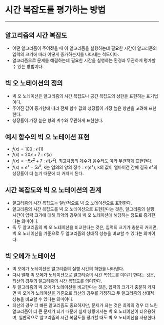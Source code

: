 # 시간 복잡도를 평가하는 방법

---

## 알고리즘의 시간 복잡도

- 어떤 알고리즘이 주어졌을 때 이 알고리즘을 실행하는데 필요한 시간이 알고리즘의 입력의 크기에 따라 어떻게 증가하는지를 나타내는 척도이다.
- 알고리즘으로 문제를 해결하는데 필요한 시간을 실행하는 환경과 무관하게 평가할 수 있는 방법이다.

## 빅 오 노테이션의 정의

- 빅 오 노테이션은 알고리즘의 시간 복잡도나 공간 복잡도의 상한을 표현하는 표기법이다.
- 주어진 값이 증가함에 따라 전체 함수 값의 성장률이 가장 높은 항만을 고려해 표현한다.
- 성장률이 가장 높은 항의 계수와 무관하게 표현한다.

## 예시 함수의 빅 오 노테이션 표현

- $f(x)=100$ : $\mathcal{O}(1)$
- $f(x) =20x+7$ : $\mathcal{O}(x)$
- $f(x)=-5x^2+7$ : $\mathcal{O}(x^2)$, 최고차항의 계수가 음수라도 이와 무관하게 표현한다.
- $f(x)=e^x + 5x^k$, k는 임의의 양의 정수 : $\mathcal{O}(e^x)$, k의 값이 얼마이건 간에 결국 $e^x$의 성장률이 더 높기 때문에 더 커지게 된다.

## 시간 복잡도와 빅 오 노테이션의 관계

- 알고리즘의 시간 복잡도는 일반적으로 빅 오 노테이션으로 표현한다.
- 알고리즘의 시간 복잡도를 빅 오 노테이션으로 표현한다는 것은, 알고리즘의 실행 시간이 입력 크기에 대해 최악의 경우에 빅 오 노테이션에 해당하는 정도로 증가한다는 의미이다.
- 즉 두 알고리즘의 빅 오 노테이션을 비교한다는 것은, 입력의 크기가 충분히 커지면, 빅 오 노테이션을 기준으로 두 알고리즘의 상대적 성능을 비교할 수 있다는 의미이다.

## 빅 오메가 노테이션

- 빅 오메가 노테이션은 알고리즘의 실행 시간의 하한을 나타낸다.
- 다시 말해 빅 오메가 노테이션으로 알고리즘의 시간 복잡도를 이야기 한다는 것은, 최선의 경우의 알고리즘의 시간 복잡도를 의미한다.
- 두 알고리즘의 빅 오메가 노테이션을 비교한다는 것은, 입력의 크기가 충분히 커지면 빅 오메가 노테이션을 기준으로 최선의 경우를 가정하고 두 알고리즘의 상대적 성능을 비교할 수 있다는 의미이다.
- 최선의 경우 더 빠른 알고리즘도 중요하지만, 문제가 되는 것은 최악의 경우 더 느린 알고리즘이 더 큰 문제가 되기 때문에 실제 상황에서는 빅 오 노테이션이 더유용하며, 일반적으로 알고리즘의 시간 복잡도를 평가할 때도 빅 오 노테이션을 사용한다.

